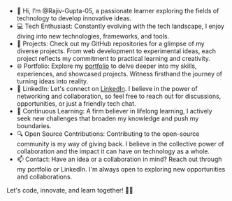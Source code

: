 - 👋 Hi, I’m @Rajiv-Gupta-05, a passionate learner exploring the fields of technology to develop innovative ideas.
- 💻 Tech Enthusiast: Constantly evolving with the tech landscape, I enjoy diving into new technologies, frameworks, and tools.
- 🚀 Projects: Check out my GitHub repositories for a glimpse of my diverse projects. From web development to experimental ideas, each project reflects my commitment to practical learning and creativity.
- 🌐 Portfolio: Explore my [portfolio](http://rajivgupta.rf.gd/?i=1) to delve deeper into my skills, experiences, and showcased projects. Witness firsthand the journey of turning ideas into reality.
- 🔗 LinkedIn: Let's connect on [LinkedIn](https://www.linkedin.com/in/rajiv-gupta-73756817b/). I believe in the power of networking and collaboration, so feel free to reach out for discussions, opportunities, or just a friendly tech chat.
- 🌱 Continuous Learning: A firm believer in lifelong learning, I actively seek new challenges that broaden my knowledge and push my boundaries.
- 🔍 Open Source Contributions: Contributing to the open-source community is my way of giving back. I believe in the collective power of collaboration and the impact it can have on technology as a whole.
- 📫 Contact: Have an idea or a collaboration in mind? Reach out through my portfolio or LinkedIn. I'm always open to exploring new opportunities and collaborations.

Let's code, innovate, and learn together! 🚀✨

<!---
Rajiv-Gupta-05/Rajiv-Gupta-05 is a ✨ special ✨ repository because its `README.md` (this file) appears on your GitHub profile.
You can click the Preview link to take a look at your changes.
--->
